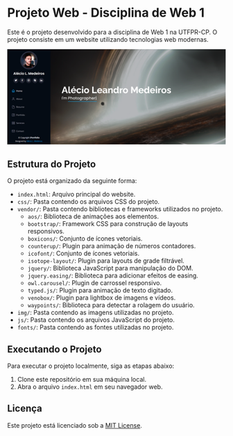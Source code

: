 # Projeto Web - Disciplina de Web 1

Este é o projeto desenvolvido para a disciplina de Web 1 na UTFPR-CP. O projeto consiste em um website utilizando tecnologias web modernas.

![Começo](https://github.com/AlexDeSaran/Portfolio/blob/main/assets/img/Capturar.PNG)

## Estrutura do Projeto

O projeto está organizado da seguinte forma:

- `index.html`: Arquivo principal do website.
- `css/`: Pasta contendo os arquivos CSS do projeto.
- `vendor/`: Pasta contendo bibliotecas e frameworks utilizados no projeto.
  - `aos/`: Biblioteca de animações aos elementos.
  - `bootstrap/`: Framework CSS para construção de layouts responsivos.
  - `boxicons/`: Conjunto de ícones vetoriais.
  - `counterup/`: Plugin para animação de números contadores.
  - `icofont/`: Conjunto de ícones vetoriais.
  - `isotope-layout/`: Plugin para layouts de grade filtrável.
  - `jquery/`: Biblioteca JavaScript para manipulação do DOM.
  - `jquery.easing/`: Biblioteca para adicionar efeitos de easing.
  - `owl.carousel/`: Plugin de carrossel responsivo.
  - `typed.js/`: Plugin para animação de texto digitado.
  - `venobox/`: Plugin para lightbox de imagens e vídeos.
  - `waypoints/`: Biblioteca para detectar a rolagem do usuário.
- `img/`: Pasta contendo as imagens utilizadas no projeto.
- `js/`: Pasta contendo os arquivos JavaScript do projeto.
- `fonts/`: Pasta contendo as fontes utilizadas no projeto.

## Executando o Projeto

Para executar o projeto localmente, siga as etapas abaixo:

1. Clone este repositório em sua máquina local.
2. Abra o arquivo `index.html` em seu navegador web.

## Licença

Este projeto está licenciado sob a [MIT License](LICENSE).
